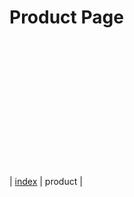 # Product Page

<!-- agent.ai chat widget begin -->
<script id="user-care-script" type="text/javascript" src="https://webclient.agent.ai/js/agentai.js"></script>

<script>
AgentAI.initialize({
   'app_id': 'udvlVlwJLtdfGpuFvelhqw',
   'api_key': 'AHTN65UUJVE4Q0002UPWNPOZ262FC3DAWLS2KJH3XE',
   'allow_location': true,
   'api_domain': 'agent-demo01.agent.ai',
});
<!-- agent.ai chat widget end -->
AgentAI.tags(['product_page']);
</script>
<br><br><br><br><br><br><br><br><br><br><br><br>

| [index](https://aaronhmiller.github.io/) | product |
